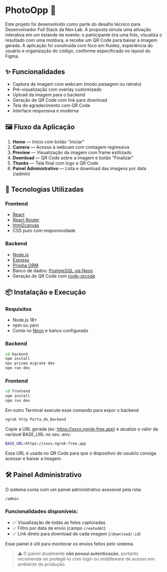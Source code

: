 # PhotoOpp 📸

Este projeto foi desenvolvido como parte do desafio técnico para Desenvolvedor Full Stack da Nex Lab.
A proposta simula uma ativação interativa em um estande de evento: o participante tira uma foto, visualiza o resultado com uma moldura, e recebe um QR Code para baixar a imagem gerada.
A aplicação foi construída com foco em fluidez, experiência do usuário e organização do código, conforme especificado no layout do Figma.

## ✨ Funcionalidades

- Captura de imagem com webcam (modo paisagem ou retrato)
- Pré-visualização com overlay customizado
- Upload da imagem para o backend
- Geração de QR Code com link para download
- Tela de agradecimento com QR Code
- Interface responsiva e moderna

## 🖼️ Fluxo da Aplicação

1. **Home** — Início com botão "Iniciar"
2. **Camera** — Acesso à webcam com contagem regressiva
3. **Preview** — Visualização da imagem com frame estilizado
4. **Download** — QR Code sobre a imagem e botão "Finalizar"
5. **Thanks** — Tela final com logo e QR Code
6. **Painel Administrativo** — Lista e download das imagens por data (/admin)

## 🧩 Tecnologias Utilizadas

### Frontend
- [React](https://reactjs.org/)
- [React Router](https://reactrouter.com/)
- [html2canvas](https://html2canvas.hertzen.com/)
- CSS puro com responsividade

### Backend
- [Node.js](https://nodejs.org/)
- [Express](https://expressjs.com/)
- [Prisma ORM](https://www.prisma.io/)
- Banco de dados: [PostgreSQL via Neon](https://neon.tech/)
- Geração de QR Code com [node-qrcode](https://www.npmjs.com/package/qrcode)

## 📦 Instalação e Execução

### Requisitos
- Node.js 18+
- npm ou yarn
- Conta no [Neon](https://neon.tech/) e banco configurado

### Backend

```bash
cd backend
npm install
npx prisma migrate dev
npm run dev
```

### Frontend

```bash
cd frontend
npm install
npm run dev
```

Em outro Terminal execute esse comando para expor o backend

```bash
ngrok http Porta_do_Backend
```

Copie a URL gerada (ex: https://xxxx.ngrok-free.app) e atualize o valor da variável BASE_URL no seu .env:

```bash
BASE_URL=https://xxxx.ngrok-free.app
```
Essa URL é usada no QR Code para que o dispositivo do usuário consiga acessar e baixar a imagem.


## 🛠️ Painel Administrativo
O sistema conta com um painel administrativo acessível pela rota:

```bash
/admin
```


### Funcionalidades disponíveis:

* ✅ Visualização de todas as fotos capturadas
* ✅ Filtro por data de envio (campo `createdAt`)
* ✅ Link direto para download de cada imagem (`/download/:id`)

Esse painel é útil para monitorar os envios feitos pelo sistema.

> ⚠️ O painel atualmente **não possui autenticação**, portanto recomenda-se protegê-lo com login ou middleware de acesso em ambiente de produção.

